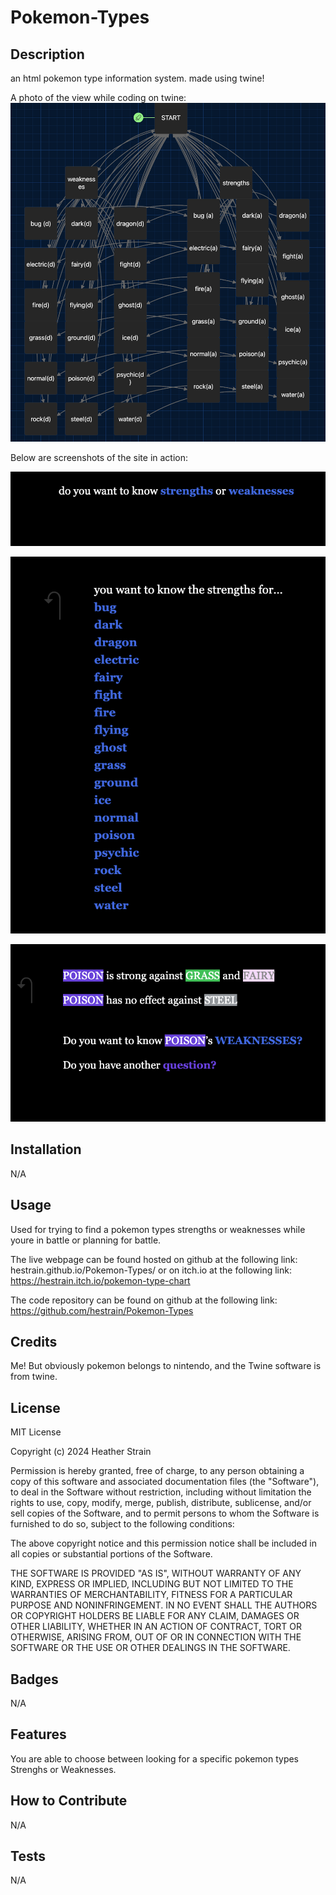 # Pokemon-Types

## Description
an html pokemon type information system. made using twine!

A photo of the view while coding on twine: 
![All the boxes on twine](./assets/images/PTH-Twine.png)

Below are screenshots of the site in action:  

![Landing Page](./assets/images/PTH-Main.png)

![Type List](./assets/images/PTH-List.png)

![Example of the output of clicking Poison](./assets/images/PTH-poison.png)


## Installation

N/A

## Usage
Used for trying to find a pokemon types strengths or weaknesses while youre in battle or planning for battle. 

The live webpage can be found hosted on github at the following link: hestrain.github.io/Pokemon-Types/ 
or on itch.io at the following link: https://hestrain.itch.io/pokemon-type-chart

The code repository can be found on github at the following link: https://github.com/hestrain/Pokemon-Types

## Credits

Me! But obviously pokemon belongs to nintendo, and the Twine software is from twine. 

## License
MIT License

Copyright (c) 2024 Heather Strain

Permission is hereby granted, free of charge, to any person obtaining a copy
of this software and associated documentation files (the "Software"), to deal
in the Software without restriction, including without limitation the rights
to use, copy, modify, merge, publish, distribute, sublicense, and/or sell
copies of the Software, and to permit persons to whom the Software is
furnished to do so, subject to the following conditions:

The above copyright notice and this permission notice shall be included in all
copies or substantial portions of the Software.

THE SOFTWARE IS PROVIDED "AS IS", WITHOUT WARRANTY OF ANY KIND, EXPRESS OR
IMPLIED, INCLUDING BUT NOT LIMITED TO THE WARRANTIES OF MERCHANTABILITY,
FITNESS FOR A PARTICULAR PURPOSE AND NONINFRINGEMENT. IN NO EVENT SHALL THE
AUTHORS OR COPYRIGHT HOLDERS BE LIABLE FOR ANY CLAIM, DAMAGES OR OTHER
LIABILITY, WHETHER IN AN ACTION OF CONTRACT, TORT OR OTHERWISE, ARISING FROM,
OUT OF OR IN CONNECTION WITH THE SOFTWARE OR THE USE OR OTHER DEALINGS IN THE
SOFTWARE.


## Badges
N/A

## Features

You are able to choose between looking for a specific pokemon types Strenghs or Weaknesses.


## How to Contribute

N/A

## Tests

N/A
